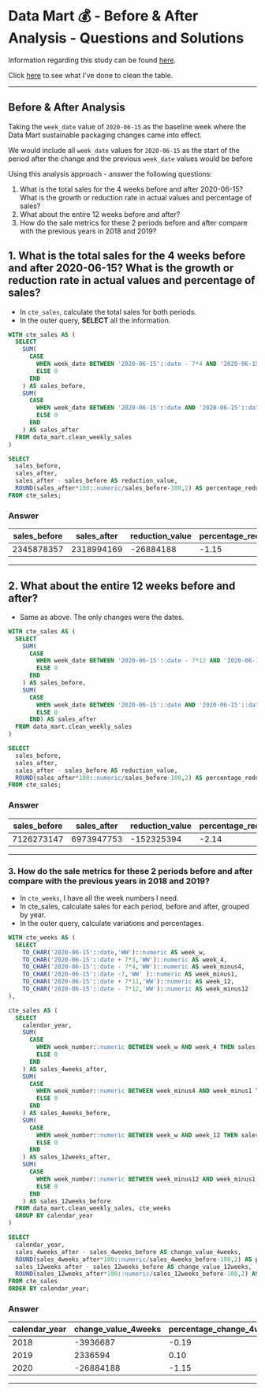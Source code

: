 # Data Mart 💰 - Before & After Analysis - Questions and Solutions

Information regarding this study can be found [here](https://github.com/rodrigueslara/8-week-sql-challenge/blob/main/Case%20Study%20%235%20-%20Data%20Mart/README.md).

Click [here](https://github.com/rodrigueslara/8-week-sql-challenge/blob/main/Case%20Study%20%235%20-%20Data%20Mart/A.%20Data%20Cleansing.md) to see what I've done to clean the table.

---

## Before & After Analysis

Taking the `week_date` value of `2020-06-15` as the baseline week where the Data Mart sustainable packaging changes came into effect.

We would include all `week_date` values for `2020-06-15` as the start of the period after the change and the previous `week_date` values would be before

Using this analysis approach - answer the following questions:

1. What is the total sales for the 4 weeks before and after 2020-06-15? What is the growth or reduction rate in actual values and percentage of sales?
2. What about the entire 12 weeks before and after?
3. How do the sale metrics for these 2 periods before and after compare with the previous years in 2018 and 2019?

## 1. What is the total sales for the 4 weeks before and after 2020-06-15? What is the growth or reduction rate in actual values and percentage of sales?

* In `cte_sales`, calculate the total sales for both periods.
* In the outer query, **SELECT** all the information.

```sql
WITH cte_sales AS (
  SELECT
    SUM(
      CASE
        WHEN week_date BETWEEN '2020-06-15'::date - 7*4 AND '2020-06-15'::date -7 THEN sales
        ELSE 0
      END
    ) AS sales_before,
    SUM(
      CASE
        WHEN week_date BETWEEN '2020-06-15'::date AND '2020-06-15'::date + 7*3 THEN sales
        ELSE 0
      END
    ) AS sales_after
  FROM data_mart.clean_weekly_sales
)

SELECT
  sales_before,
  sales_after,
  sales_after - sales_before AS reduction_value,
  ROUND(sales_after*100::numeric/sales_before-100,2) AS percentage_reduction
FROM cte_sales;
```

### Answer

| sales_before | sales_after | reduction_value | percentage_reduction |
| ------------ | ----------- | --------------- | -------------------- |
| 2345878357   | 2318994169  | -26884188       | -1.15                |

---

## 2. What about the entire 12 weeks before and after?

* Same as above. The only changes were the dates.

```sql
WITH cte_sales AS (
  SELECT
    SUM(
      CASE
        WHEN week_date BETWEEN '2020-06-15'::date - 7*12 AND '2020-06-15'::date -7 THEN sales
        ELSE 0
      END
    ) AS sales_before,
    SUM(
      CASE
        WHEN week_date BETWEEN '2020-06-15'::date AND '2020-06-15'::date + 7*11 THEN sales
        ELSE 0
      END) AS sales_after
  FROM data_mart.clean_weekly_sales
)

SELECT
  sales_before,
  sales_after,
  sales_after - sales_before AS reduction_value,
  ROUND(sales_after*100::numeric/sales_before-100,2) AS percentage_reduction
FROM cte_sales;
```

### Answer

| sales_before | sales_after | reduction_value | percentage_reduction |
| ------------ | ----------- | --------------- | -------------------- |
| 7126273147   | 6973947753  | -152325394      | -2.14                |

---

### 3. How do the sale metrics for these 2 periods before and after compare with the previous years in 2018 and 2019?

* In `cte_weeks`, I have all the week numbers I need.
* In cte_sales, calculate sales for each period, before and after, grouped by year.
* In the outer query, calculate variations and percentages.

```sql
WITH cte_weeks AS (
  SELECT
    TO_CHAR('2020-06-15'::date,'WW')::numeric AS week_w,
    TO_CHAR('2020-06-15'::date + 7*3,'WW')::numeric AS week_4,
    TO_CHAR('2020-06-15'::date - 7*4,'WW')::numeric AS week_minus4,
    TO_CHAR('2020-06-15'::date -7,'WW' )::numeric AS week_minus1,
    TO_CHAR('2020-06-15'::date + 7*11,'WW')::numeric AS week_12,
    TO_CHAR('2020-06-15'::date - 7*12,'WW')::numeric AS week_minus12
),

cte_sales AS (
  SELECT
    calendar_year, 
    SUM(
      CASE
        WHEN week_number::numeric BETWEEN week_w AND week_4 THEN sales
        ELSE 0
      END
    ) AS sales_4weeks_after,
    SUM(
      CASE
        WHEN week_number::numeric BETWEEN week_minus4 AND week_minus1 THEN sales
        ELSE 0
      END
    ) AS sales_4weeks_before,
    SUM(
      CASE
        WHEN week_number::numeric BETWEEN week_w AND week_12 THEN sales
        ELSE 0
      END
    ) AS sales_12weeks_after,
    SUM(
      CASE
        WHEN week_number::numeric BETWEEN week_minus12 AND week_minus1 THEN sales
        ELSE 0
      END
    ) AS sales_12weeks_before
  FROM data_mart.clean_weekly_sales, cte_weeks
  GROUP BY calendar_year
)

SELECT
  calendar_year,
  sales_4weeks_after - sales_4weeks_before AS change_value_4weeks,
  ROUND(sales_4weeks_after*100::numeric/sales_4weeks_before-100,2) AS percentage_change_4weeks,
  sales_12weeks_after - sales_12weeks_before AS change_value_12weeks,
  ROUND(sales_12weeks_after*100::numeric/sales_12weeks_before-100,2) AS percentage_change_12weeks
FROM cte_sales
ORDER BY calendar_year;
```

### Answer

| calendar_year | change_value_4weeks | percentage_change_4weeks | change_value_12weeks | percentage_change_12weeks |
| ------------- | ------------------- | ------------------------ | -------------------- | ------------------------- |
| 2018          | -3936687            | -0.19                    | 617804389            | 10.54                     |
| 2019          | 2336594             | 0.10                     | -20740294            | -0.30                     |
| 2020          | -26884188           | -1.15                    | -152325394           | -2.14                     |

---
